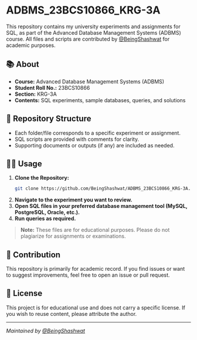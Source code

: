 # ADBMS_23BCS10866_KRG-3A

This repository contains my university experiments and assignments for SQL, as part of the Advanced Database Management Systems (ADBMS) course. All files and scripts are contributed by [@BeingShashwat](https://github.com/BeingShashwat) for academic purposes.

## 📚 About

- **Course:** Advanced Database Management Systems (ADBMS)
- **Student Roll No.:** 23BCS10866
- **Section:** KRG-3A
- **Contents:** SQL experiments, sample databases, queries, and solutions

## 📁 Repository Structure

- Each folder/file corresponds to a specific experiment or assignment.
- SQL scripts are provided with comments for clarity.
- Supporting documents or outputs (if any) are included as needed.

## 🧑‍💻 Usage

1. **Clone the Repository:**
   ```bash
   git clone https://github.com/BeingShashwat/ADBMS_23BCS10866_KRG-3A.git
   ```
2. **Navigate to the experiment you want to review.**
3. **Open SQL files in your preferred database management tool (MySQL, PostgreSQL, Oracle, etc.).**
4. **Run queries as required.**

> **Note:** These files are for educational purposes. Please do not plagiarize for assignments or examinations.



## 📢 Contribution

This repository is primarily for academic record. If you find issues or want to suggest improvements, feel free to open an issue or pull request.

## 📜 License

This project is for educational use and does not carry a specific license. If you wish to reuse content, please attribute the author.

---

*Maintained by [@BeingShashwat](https://github.com/BeingShashwat)*
